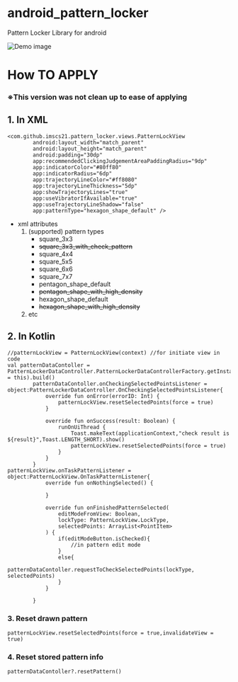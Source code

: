 # android_pattern_locker
Pattern Locker Library for android

![Demo image](screenshots/demo.gif)



# How TO APPLY
### ※This version was not clean up to ease of applying

## 1. In XML
```
<com.github.imscs21.pattern_locker.views.PatternLockView
        android:layout_width="match_parent"
        android:layout_height="match_parent"
        android:padding="30dp"
        app:recommendedClickingJudgementAreaPaddingRadius="9dp"
        app:indicatorColor="#80ff80"
        app:indicatorRadius="6dp"
        app:trajectoryLineColor="#ff8080"
        app:trajectoryLineThickness="5dp"
        app:showTrajectoryLines="true"
        app:useVibratorIfAvailable="true"
        app:useTrajectoryLineShadow="false"
        app:patternType="hexagon_shape_default" />
```
* xml attributes
    1. (supported) pattern types
        * square_3x3
        * ~~square_3x3_with_check_pattern~~
        * square_4x4
        * square_5x5
        * square_6x6
        * square_7x7
        * pentagon_shape_default
        * ~~pentagon_shape_with_high_density~~
        * hexagon_shape_default
        * ~~hexagon_shape_with_high_density~~
    2. etc

## 2. In Kotlin

```
//patternLockView = PatternLockView(context) //for initiate view in code
val patternDataContoller = PatternLockerDataController.PatternLockerDataControllerFactory.getInstance(context = this).build()
        patternDataContoller.onCheckingSelectedPointsListener = object:PatternLockerDataController.OnCheckingSelectedPointsListener{
            override fun onError(errorID: Int) {
                patternLockView.resetSelectedPoints(force = true)
            }

            override fun onSuccess(result: Boolean) {
                runOnUiThread {
                    Toast.makeText(applicationContext,"check result is ${result}",Toast.LENGTH_SHORT).show()
                    patternLockView.resetSelectedPoints(force = true)
                }
            }
        }
patternLockView.onTaskPatternListener = object:PatternLockView.OnTaskPatternListener{
            override fun onNothingSelected() {

            }

            override fun onFinishedPatternSelected(
                editModeFromView: Boolean,
                lockType: PatternLockView.LockType,
                selectedPoints: ArrayList<PointItem>
            ) {
                if(editModeButton.isChecked){
                    //in pattern edit mode
                }
                else{
                    patternDataContoller.requestToCheckSelectedPoints(lockType, selectedPoints)
                }
            }

        }
```

### 3. Reset drawn pattern
```
patternLockView.resetSelectedPoints(force = true,invalidateView = true)
```

### 4. Reset stored pattern info
```
patternDataContoller?.resetPattern()
```